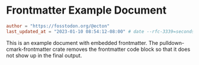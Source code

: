 # Frontmatter Example Document

```toml
author = "https://fosstodon.org/@ecton"
last_updated_at = "2023-01-10 08:54:12-08:00" # date --rfc-3339=seconds
```

This is an example document with embedded frontmatter. The
pulldown-cmark-frontmatter crate removes the frontmatter code block so that it
does not show up in the final output.